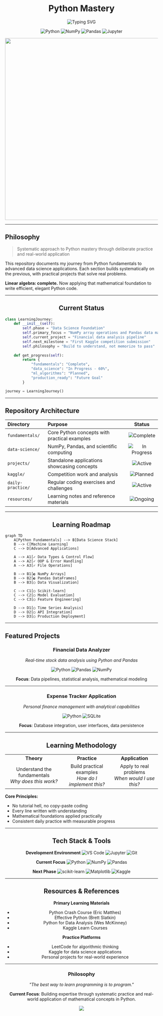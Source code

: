<div align="center">

# Python Mastery

<img src="https://readme-typing-svg.herokuapp.com?font=Fira+Code&size=24&duration=3000&pause=1000&color=3776AB&center=true&vCenter=true&width=600&lines=Systematic+Python+Mastery;From+Fundamentals+to+Data+Science;Building+Real+Solutions" alt="Typing SVG" />

![Python](https://img.shields.io/badge/python-3670A0?style=for-the-badge&logo=python&logoColor=ffdd54)
![NumPy](https://img.shields.io/badge/numpy-%23013243.svg?style=for-the-badge&logo=numpy&logoColor=white)
![Pandas](https://img.shields.io/badge/pandas-%23150458.svg?style=for-the-badge&logo=pandas&logoColor=white)
![Jupyter](https://img.shields.io/badge/jupyter-%23FA0F00.svg?style=for-the-badge&logo=jupyter&logoColor=white)

<img src="https://user-images.githubusercontent.com/74038190/212284100-561aa473-3905-4a80-b561-0d28506553ee.gif" width="600">

</div>

---

## Philosophy

> Systematic approach to Python mastery through deliberate practice and real-world application

This repository documents my journey from Python fundamentals to advanced data science applications. Each section builds systematically on the previous, with practical projects that solve real problems.

**Linear algebra: complete.** Now applying that mathematical foundation to write efficient, elegant Python code.

---

<div align="center">

## Current Status

</div>

```python
class LearningJourney:
    def __init__(self):
        self.phase = "Data Science Foundation"
        self.primary_focus = "NumPy array operations and Pandas data manipulation"
        self.current_project = "Financial data analysis pipeline"
        self.next_milestone = "First Kaggle competition submission"
        self.philosophy = "Build to understand, not memorize to pass"
        
    def get_progress(self):
        return {
            "fundamentals": "Complete",
            "data_science": "In Progress - 60%",
            "ml_algorithms": "Planned",
            "production_ready": "Future Goal"
        }

journey = LearningJourney()
```

---

## Repository Architecture

<div align="center">

| **Directory** | **Purpose** | **Status** |
|:---|:---|:---:|
| `fundamentals/` | Core Python concepts with practical examples | ![Complete](https://img.shields.io/badge/Complete-brightgreen) |
| `data-science/` | NumPy, Pandas, and scientific computing | ![In Progress](https://img.shields.io/badge/In%20Progress-blue) |
| `projects/` | Standalone applications showcasing concepts | ![Active](https://img.shields.io/badge/Active-orange) |
| `kaggle/` | Competition work and analysis | ![Planned](https://img.shields.io/badge/Planned-lightgrey) |
| `daily-practice/` | Regular coding exercises and challenges | ![Active](https://img.shields.io/badge/Active-orange) |
| `resources/` | Learning notes and reference materials | ![Ongoing](https://img.shields.io/badge/Ongoing-yellow) |

</div>

---

<div align="center">

## Learning Roadmap

</div>

```mermaid
graph TD
    A[Python Fundamentals] --> B[Data Science Stack]
    B --> C[Machine Learning]
    C --> D[Advanced Applications]
    
    A --> A1[✓ Data Types & Control Flow]
    A --> A2[✓ OOP & Error Handling]
    A --> A3[✓ File Operations]
    
    B --> B1[◐ NumPy Arrays]
    B --> B2[◐ Pandas DataFrames]
    B --> B3[○ Data Visualization]
    
    C --> C1[○ Scikit-learn]
    C --> C2[○ Model Evaluation]
    C --> C3[○ Feature Engineering]
    
    D --> D1[○ Time Series Analysis]
    D --> D2[○ API Integration]
    D --> D3[○ Production Deployment]
```

---

## Featured Projects

<div align="center">

### Financial Data Analyzer
*Real-time stock data analysis using Python and Pandas*

![Python](https://img.shields.io/badge/Python-black?style=flat-square&logo=python)
![Pandas](https://img.shields.io/badge/Pandas-black?style=flat-square&logo=pandas)
![NumPy](https://img.shields.io/badge/NumPy-black?style=flat-square&logo=numpy)

**Focus**: Data pipelines, statistical analysis, mathematical modeling

---

### Expense Tracker Application
*Personal finance management with analytical capabilities*

![Python](https://img.shields.io/badge/Python-black?style=flat-square&logo=python)
![SQLite](https://img.shields.io/badge/SQLite-black?style=flat-square&logo=sqlite)

**Focus**: Database integration, user interfaces, data persistence

</div>

---

<div align="center">

## Learning Methodology

</div>

<table align="center">
<tr>
<td align="center"><strong>Theory</strong></td>
<td align="center"><strong>Practice</strong></td>
<td align="center"><strong>Application</strong></td>
</tr>
<tr>
<td align="center">Understand the fundamentals<br><em>Why does this work?</em></td>
<td align="center">Build practical examples<br><em>How do I implement this?</em></td>
<td align="center">Apply to real problems<br><em>When would I use this?</em></td>
</tr>
</table>

**Core Principles:**
- No tutorial hell, no copy-paste coding
- Every line written with understanding
- Mathematical foundations applied practically
- Consistent daily practice with measurable progress

---

<div align="center">

## Tech Stack & Tools

**Development Environment**
![VS Code](https://img.shields.io/badge/VS%20Code-007ACC?style=for-the-badge&logo=visual-studio-code&logoColor=white)
![Jupyter](https://img.shields.io/badge/Jupyter-F37626?style=for-the-badge&logo=jupyter&logoColor=white)
![Git](https://img.shields.io/badge/Git-F05032?style=for-the-badge&logo=git&logoColor=white)

**Current Focus**
![Python](https://img.shields.io/badge/Python-3776AB?style=for-the-badge&logo=python&logoColor=white)
![NumPy](https://img.shields.io/badge/NumPy-013243?style=for-the-badge&logo=numpy&logoColor=white)
![Pandas](https://img.shields.io/badge/Pandas-150458?style=for-the-badge&logo=pandas&logoColor=white)

**Next Phase**
![scikit-learn](https://img.shields.io/badge/scikit--learn-F7931E?style=for-the-badge&logo=scikit-learn&logoColor=white)
![Matplotlib](https://img.shields.io/badge/Matplotlib-11557c?style=for-the-badge)
![Kaggle](https://img.shields.io/badge/Kaggle-20BEFF?style=for-the-badge&logo=kaggle&logoColor=white)

</div>

---

<div align="center">

## Resources & References

**Primary Learning Materials**
- Python Crash Course (Eric Matthes)
- Effective Python (Brett Slatkin)  
- Python for Data Analysis (Wes McKinney)
- Kaggle Learn Courses

**Practice Platforms**
- LeetCode for algorithmic thinking
- Kaggle for data science applications
- Personal projects for real-world experience

</div>

---

<div align="center">

### Philosophy

*"The best way to learn programming is to program."*

**Current Focus**: Building expertise through systematic practice and real-world application of mathematical concepts in Python.

<img src="https://capsule-render.vercel.app/api?type=waving&color=gradient&customColorList=12&height=100&section=footer"/>

</div>
